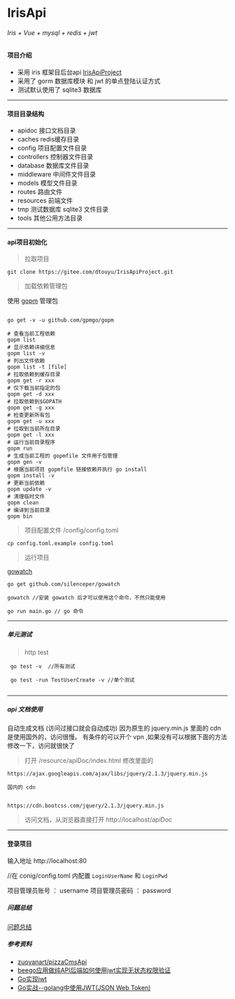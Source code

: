 # IrisApi
###### Iris + Vue + mysql + redis + jwt

#### 项目介绍
- 采用 iris 框架目后台api [IrisApiProject](https://github.com/snowlyg/IrisApiProject.gits)
- 采用了 gorm 数据库模块 和 jwt 的单点登陆认证方式
- 测试默认使用了 sqlite3 数据库
---

#### 项目目录结构
- apidoc 接口文档目录
- caches redis缓存目录
- config 项目配置文件目录
- controllers 控制器文件目录
- database 数据库文件目录
- middleware 中间件文件目录
- models 模型文件目录
- routes 路由文件
- resources 前端文件
- tmp 测试数据库 sqlite3 文件目录
- tools 其他公用方法目录
---

#### api项目初始化

>拉取项目

```
git clone https://gitee.com/dtouyu/IrisApiProject.git
```

>加载依赖管理包

使用 [gopm](https://gopm.io/) 管理包
```

go get -v -u github.com/gpmgo/gopm

# 查看当前工程依赖
gopm list
# 显示依赖详细信息
gopm list -v
# 列出文件依赖
gopm list -t [file]
# 拉取依赖到缓存目录
gopm get -r xxx
# 仅下载当前指定的包
gopm get -d xxx
# 拉取依赖到$GOPATH
gopm get -g xxx
# 检查更新所有包
gopm get -u xxx
# 拉取到当前所在目录
gopm get -l xxx
# 运行当前目录程序
gopm run
# 生成当前工程的 gopmfile 文件用于包管理
gopm gen -v
# 根据当前项目 gopmfile 链接依赖并执行 go install
gopm install -v
# 更新当前依赖
gopm update -v
# 清理临时文件
gopm clean
# 编译到当前目录
gopm bin

```

>项目配置文件 /config/config.toml

```
cp config.toml.example config.toml
```

>运行项目 

[gowatch](https://gitee.com/silenceper/gowatch)
```
go get github.com/silenceper/gowatch

gowatch //安装 gowatch 后才可以使用这个命令，不然只能使用

go run main.go // go 命令
```


---
##### 单元测试 
>http test

```
 go test -v  //所有测试
 
 go test -run TestUserCreate -v //单个测试
 
```

---

##### api 文档使用
自动生成文档 (访问过接口就会自动成功)
因为原生的 jquery.min.js 里面的 cdn 是使用国外的，访问很慢。
有条件的可以开个 vpn ,如果没有可以根据下面的方法修改一下，访问就很快了
>打开 /resource/apiDoc/index.html 修改里面的

```
https://ajax.googleapis.com/ajax/libs/jquery/2.1.3/jquery.min.js

国内的 cdn


https://cdn.bootcss.com/jquery/2.1.3/jquery.min.js
```

>访问文档，从浏览器直接打开 http://localhost/apiDoc

---

#### 登录项目
输入地址 http://localhost:80

//在 conig/config.toml 内配置 `LoginUserName` 和 `LoginPwd`

项目管理员账号 ： username
项目管理员密码 ： password

##### 问题总结

[问题总结](ERRORS.MD)


##### 参考资料
- [zuoyanart/pizzaCmsApi](https://github.com/zuoyanart/pizzaCmsApi) 
- [beego应用做纯API后端如何使用jwt实现无状态权限验证](https://www.cnblogs.com/lrj567/p/6209872.html)
- [Go实现jwt](https://blog.csdn.net/zxy_666/article/details/80021331)
- [Go实战--golang中使用JWT(JSON Web Token)](https://blog.csdn.net/wangshubo1989/article/details/74529333)